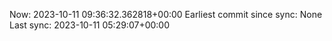 Now: 2023-10-11 09:36:32.362818+00:00 Earliest commit since sync: None Last sync: 2023-10-11 05:29:07+00:00
